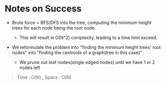# Notes on Success
+ Brute force = BFS/DFS into the tree, computing the minimum height trees for
  each node being the root node.
  - This will result in O(N^2) complexity, leading to a time limit exceed.

+ We reformulate the problem into "finding the minimum height trees' root nodes"
  into "finding the centroids of a graph(tree in this case)"
  - We prune out leaf nodes(single edged nodes) until we have 1 or 2 nodes left

> Time : O(N) , Space : O(N)
